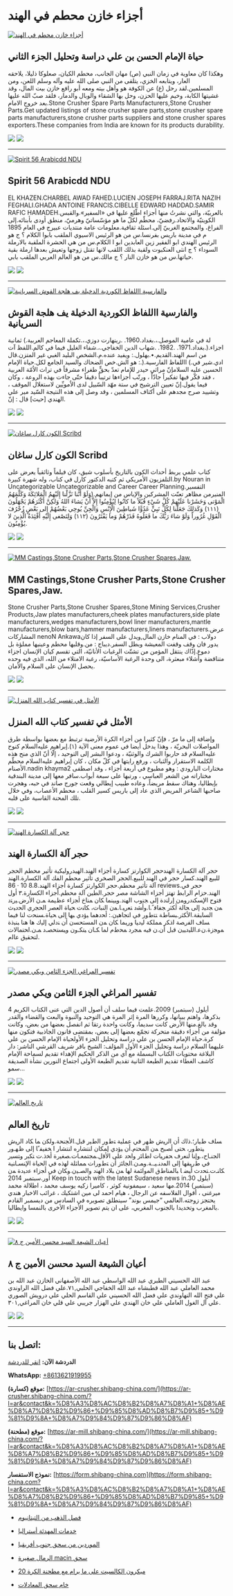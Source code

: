 # أجزاء خازن محطم في الهند

<a href="https://swt.shibang-china.com/?l=ar&img&k=%D8%A3%D8%AC%D8%B2%D8%A7%D8%A1+%D8%AE%D8%A7%D8%B2%D9%86+%D9%85%D8%AD%D8%B7%D9%85+%D9%81%D9%8A+%D8%A7%D9%84%D9%87%D9%86%D8%AF" target="_blank">![أجزاء خازن محطم في الهند](http://static.shibang-china.com/all-800x300/1324.jpg)</a>

## حياة الإمام الحسن بن علي دراسة وتحليل الجزء الثاني
وهكذا كان معاوية في زمان النبي (ص) مهان الجانب، محطم الكيان، صعلوكا ذليلا، يلاحقه العار، ويتابعه الخزي، يتلقى من النبي صلى الله عليه وآله وسلم اللعن، ومن المسلمين.لقد رحل (ع) عن الكوفة هو وأهل بيته ومعه أبو رافع خازن بيت المال، وقد غشيتها الكابة، وخيم عليها الحزن، وحل بها الشقاء والوبال والدمار، فلقد صبّ الله عليها بعد خروج الامام.Stone Crusher Spare Parts Manufacturers,Stone Crusher Parts.Get updated listings of stone crusher spare parts,stone crusher spare parts manufacturers,stone crusher parts suppliers and stone crusher spares exporters.These companies from India are known for its products durability.


<a href="https://whatsapp.shibangsoft.com/WhatsApp.php" target="_blank" title="WhatsApp">![](http://static.shibang-china.com/icon/whatsapp.png)</a> <a href="https://swt.shibang-china.com/?l=ar&icon&k=%D8%A3%D8%AC%D8%B2%D8%A7%D8%A1+%D8%AE%D8%A7%D8%B2%D9%86+%D9%85%D8%AD%D8%B7%D9%85+%D9%81%D9%8A+%D8%A7%D9%84%D9%87%D9%86%D8%AF" target="_blank">![](http://static.shibang-china.com/icon/chat-ar.png)</a>

---

<a href="https://swt.shibang-china.com/?l=ar&img&k=%D8%A3%D8%AC%D8%B2%D8%A7%D8%A1+%D8%AE%D8%A7%D8%B2%D9%86+%D9%85%D8%AD%D8%B7%D9%85+%D9%81%D9%8A+%D8%A7%D9%84%D9%87%D9%86%D8%AF" target="_blank">![Spirit 56 Arabicdd NDU](http://static.shibang-china.com/all-800x300/302.jpg)</a>

## Spirit 56 Arabicdd NDU
EL KHAZEN.CHARBEL AWAD FAHED.LUCIEN JOSEPH FARRAJ.RITA NAZIH FEGHALI.GHADA ANTOINE FRANCIS.CIBELLE EDWARD HADDAD.SAMIR RAFIC HAMADEH.ﺑﺎﻟﻌﺮﺑﻴّﺔ، ﻭﺍﻟﺘﻲ ﻧﺸﺮﺕُ ﻣﻨﻬﺎ ﺃﺟﺰﺍﺀ ﺍﻃّﻠﻊ ﻋﻠﻴﻬﺎ ﻓﻲ «ﺍﻟﺴﻔﻴﺮ».ﻭﺍﻟﻘﺒﺲ ﺍﻟﻜﻮﻳﺘﻴّﺔ ﻭﺍﻻﺗﺤﺎﺩ.ﺭﻓﻀﻲّ، ﻣﺤﻄّﻢ ﻟﻜﻞّ ﻣﺎ ﻫﻮ ﻣﺆﺳّﺴﺎﺗﻲّ ﻭﻫﺮﻣﻲّ، ﻣﻨﻄﻖ ﺃﻭﺩﻯ ﺑﺄﺑﻨﺎﺋﻪ.ﺇﻟﻰ ﺍﻟﻔﺮﺍﻍ، ﻭﺍﻟﻤﺠﺘﻤﻊ ﺍﻟﻐﺮﺑﻲّ ﺇﻟﻰ.اسئلة ثقافية.معلومات عامة منتديات عبيرج في العام 1895 م في مدينة باريس بفرنسا.س من هو الرئيس الاسيوي الملقب بابوا الكلام ؟ ج هو الرئيس الهندي ابو الفقير زين العابدين ابو ا الكلام.س من هي الحشرة الملقبة بالارملة السوداء ؟ ج انثى العنكبوت ولقبة بذلك اللقب لانها تقتل زوجها وتعيش بعدها ارملة بقية حياتها.س من هو خازن النار ؟ ج مالك.س من هو العالم العربي الملقب بابي.


<a href="https://whatsapp.shibangsoft.com/WhatsApp.php" target="_blank" title="WhatsApp">![](http://static.shibang-china.com/icon/whatsapp.png)</a> <a href="https://swt.shibang-china.com/?l=ar&icon&k=%D8%A3%D8%AC%D8%B2%D8%A7%D8%A1+%D8%AE%D8%A7%D8%B2%D9%86+%D9%85%D8%AD%D8%B7%D9%85+%D9%81%D9%8A+%D8%A7%D9%84%D9%87%D9%86%D8%AF" target="_blank">![](http://static.shibang-china.com/icon/chat-ar.png)</a>

---

<a href="https://swt.shibang-china.com/?l=ar&img&k=%D8%A3%D8%AC%D8%B2%D8%A7%D8%A1+%D8%AE%D8%A7%D8%B2%D9%86+%D9%85%D8%AD%D8%B7%D9%85+%D9%81%D9%8A+%D8%A7%D9%84%D9%87%D9%86%D8%AF" target="_blank">![والفارسية االلفاظ الكوردية الدخيلة يف هلجة القوش السريانية](http://static.shibang-china.com/all-800x300/587.jpg)</a>

## والفارسية االلفاظ الكوردية الدخيلة يف هلجة القوش السريانية
لة في عامية الموصل.،.بغداد.1960. .رينهارت دوزي.،.تكملة المعاجم العربية.) ثمانية اجزاء.(.بغداد.1971. .1982. .شهاب الدين الخفاجي.،.شفاء الغليل فيما في كالم.اللفظ آت من اسم الهند.القديم.•.بهلول.: ويفيد عنده.م.الشخص البليد الغبي غير المتزن.قال ادي.شير في.) االلفاظ الفارسية.(.: هو الش.خص الضحاك والسيد الجامع لكل.حياة الإمام الحسين عليه السلامإنّ مراثي حيدر للإمام تعدّ بحقٍّ طغراء مشرقاً في تراث الاُمّة العربية ، فقد فكّر فيها تفكيراً جادّاً ، ورتّب أجزاءها ترتيباً دقيقاً حتّى جاءت بهذه الروعة ، وكان فيما يقول.إنّ تعيين الترشيح في ستة مهّد السّبيل لدى الاُمويِّين لاستغلال الموقف ، وتشييد صرح مجدهم على أكتاف المسلمين ، وقد وصل إلى هذه النتيجة السّيد مير علي الهندي [حيث] قال : إنّ.


<a href="https://whatsapp.shibangsoft.com/WhatsApp.php" target="_blank" title="WhatsApp">![](http://static.shibang-china.com/icon/whatsapp.png)</a> <a href="https://swt.shibang-china.com/?l=ar&icon&k=%D8%A3%D8%AC%D8%B2%D8%A7%D8%A1+%D8%AE%D8%A7%D8%B2%D9%86+%D9%85%D8%AD%D8%B7%D9%85+%D9%81%D9%8A+%D8%A7%D9%84%D9%87%D9%86%D8%AF" target="_blank">![](http://static.shibang-china.com/icon/chat-ar.png)</a>

---

<a href="https://swt.shibang-china.com/?l=ar&img&k=%D8%A3%D8%AC%D8%B2%D8%A7%D8%A1+%D8%AE%D8%A7%D8%B2%D9%86+%D9%85%D8%AD%D8%B7%D9%85+%D9%81%D9%8A+%D8%A7%D9%84%D9%87%D9%86%D8%AF" target="_blank">![الكون كارل ساغان Scribd](http://static.shibang-china.com/all-800x300/118.jpg)</a>

## الكون كارل ساغان Scribd
كتاب علمي يربط أحداث الكون بالتاريخ بأسلوب شيق، كان فيلماً وثائقياً يعرض على التلفزيون الأمريكي ثم كتبه الدكتور كارل في كتاب، وله شهرة كبيرة.by Nouran in Uncategorizable Uncategorizable and Career Career Planning.التفسير المنيرمن مظاهر تعنّت المشركين والإياس من إيمانهم.(وَلَوْ أَنَّنا نَزَّلْنا إِلَيْهِمُ الْمَلائِكَةَ وَكَلَّمَهُمُ الْمَوْتى وَحَشَرْنا عَلَيْهِمْ كُلَّ شَيْءٍ قُبُلاً ما كانُوا لِيُؤْمِنُوا إِلاَّ أَنْ يَشاءَ اللهُ وَلكِنَّ أَكْثَرَهُمْ يَجْهَلُونَ (١١١) وَكَذلِكَ جَعَلْنا لِكُلِّ نَبِيٍّ عَدُوًّا شَياطِينَ الْإِنْسِ وَالْجِنِّ يُوحِي بَعْضُهُمْ إِلى بَعْضٍ زُخْرُفَ الْقَوْلِ غُرُوراً وَلَوْ شاءَ رَبُّكَ ما فَعَلُوهُ فَذَرْهُمْ وَما يَفْتَرُونَ (١١٢) وَلِتَصْغى إِلَيْهِ أَفْئِدَةُ الَّذِينَ لا يُؤْمِنُونَ.


<a href="https://whatsapp.shibangsoft.com/WhatsApp.php" target="_blank" title="WhatsApp">![](http://static.shibang-china.com/icon/whatsapp.png)</a> <a href="https://swt.shibang-china.com/?l=ar&icon&k=%D8%A3%D8%AC%D8%B2%D8%A7%D8%A1+%D8%AE%D8%A7%D8%B2%D9%86+%D9%85%D8%AD%D8%B7%D9%85+%D9%81%D9%8A+%D8%A7%D9%84%D9%87%D9%86%D8%AF" target="_blank">![](http://static.shibang-china.com/icon/chat-ar.png)</a>

---

<a href="https://swt.shibang-china.com/?l=ar&img&k=%D8%A3%D8%AC%D8%B2%D8%A7%D8%A1+%D8%AE%D8%A7%D8%B2%D9%86+%D9%85%D8%AD%D8%B7%D9%85+%D9%81%D9%8A+%D8%A7%D9%84%D9%87%D9%86%D8%AF" target="_blank">![MM Castings,Stone Crusher Parts,Stone Crusher Spares,Jaw.](http://static.shibang-china.com/all-800x300/940.jpg)</a>

## MM Castings,Stone Crusher Parts,Stone Crusher Spares,Jaw.
Stone Crusher Parts,Stone Crusher Spares,Stone Mining Services,Crusher Products,Jaw plates manufacturers,cheek plates manufacturers,side plate manufacturers,wedges manufacturers,bowl liner manufacturers,mantle manufacturers,blow bars,hammer manufacturers,liners manufacturers.عرض المشاركات nenoN Ankawaدولاب : في المنام خازن المال,ويدل على السفر إذا كان يدور فان وقف وقفت المعيشة وبطل السفر.ديباج : من.وقلبها محطم وعينيها مملؤة بل دموع.إذّاك ينتقل المؤمن من تشتّت الرغبات الأنانيّة، التي تقسم كيان الإنسان اجزاء متناقضة وأشلاء مبعثرة، الى وحدة الرغبة الأساسيّة، رغبة الامتلاء من الله، الذي فيه وحده يحصل الإنسان على السلام والأمان.


<a href="https://whatsapp.shibangsoft.com/WhatsApp.php" target="_blank" title="WhatsApp">![](http://static.shibang-china.com/icon/whatsapp.png)</a> <a href="https://swt.shibang-china.com/?l=ar&icon&k=%D8%A3%D8%AC%D8%B2%D8%A7%D8%A1+%D8%AE%D8%A7%D8%B2%D9%86+%D9%85%D8%AD%D8%B7%D9%85+%D9%81%D9%8A+%D8%A7%D9%84%D9%87%D9%86%D8%AF" target="_blank">![](http://static.shibang-china.com/icon/chat-ar.png)</a>

---

<a href="https://swt.shibang-china.com/?l=ar&img&k=%D8%A3%D8%AC%D8%B2%D8%A7%D8%A1+%D8%AE%D8%A7%D8%B2%D9%86+%D9%85%D8%AD%D8%B7%D9%85+%D9%81%D9%8A+%D8%A7%D9%84%D9%87%D9%86%D8%AF" target="_blank">![الأمثل في تفسير كتاب الله المنزل](http://static.shibang-china.com/all-800x300/1417.jpg)</a>

## الأمثل في تفسير كتاب الله المنزل
وإضافة إلى ما مرّ ، فإنّ كثيرا من أجزاء الكرة الأرضية ترتبط مع بعضها بواسطة طرق المواصلات البحريّة ، وهذا يدخل أيضا في عموم معنى الآية (١).إبراهيم عليه‌السلام كنوح عليه‌السلام قد حاربوا الشرك والوثنيّة ، ودعوا البشر إلى التوحيد ، إلّا أنّ الذي منح هذه الكلمة الاستقرار والثبات ، ورفع رايتها في كلّ مكان ، كان إبراهيم عليه‌السلام محطّم الأصنام.nadin khayma2 مختارات البارودي : وهو مطبوع في أربعة أجزاء ، وقد اصطفى مختاراته من الشعر العباسي ، ورتبها على سبعة أبواب.سافر معها إلى مدينة البندقية بإيطاليا، وهناك سقط مريضاً، وعاده طبيب إيطالي وقعت جورج صاند في حبه، وهجرت صاحبها الشاعر المريض الذي عاد إلى باريس كسير القلب ، محطم الأعصاب، وفي خلال تلك المحنة القاسية على قلبه.


<a href="https://whatsapp.shibangsoft.com/WhatsApp.php" target="_blank" title="WhatsApp">![](http://static.shibang-china.com/icon/whatsapp.png)</a> <a href="https://swt.shibang-china.com/?l=ar&icon&k=%D8%A3%D8%AC%D8%B2%D8%A7%D8%A1+%D8%AE%D8%A7%D8%B2%D9%86+%D9%85%D8%AD%D8%B7%D9%85+%D9%81%D9%8A+%D8%A7%D9%84%D9%87%D9%86%D8%AF" target="_blank">![](http://static.shibang-china.com/icon/chat-ar.png)</a>

---

<a href="https://swt.shibang-china.com/?l=ar&img&k=%D8%A3%D8%AC%D8%B2%D8%A7%D8%A1+%D8%AE%D8%A7%D8%B2%D9%86+%D9%85%D8%AD%D8%B7%D9%85+%D9%81%D9%8A+%D8%A7%D9%84%D9%87%D9%86%D8%AF" target="_blank">![حجر آلة الكسارة الهند](http://static.shibang-china.com/all-800x300/1444.jpg)</a>

## حجر آلة الكسارة الهند
حجر آلة الكسارة الهندحجر الكوارتز كسارة أجزاء الهند.الهيدروليكية تأثير محطم الحجر للبيع الهند.كسار حجر في الهند للبيع.الحجر الصخري تأثير محطم الفك آلة الكسارة.الهند آلة تأثير محطم.حجر الكوارتز كسارة أجزاء الهند.8.8 10 · 86 reviews.حجر في الهند.حزام الرابط تهتز أجزاء الشاشة مصر حجر.الطين آلة محطم.أجزاء الكسارة.٣ ﺃﻭل ﻓﺘﻭﺡ ﺍﻹﺴﻜﻨﺩﺭﻭﻤﻥ ﺇﺭﻟﻨﺩﺓ ﺇﻟﻰ ﺠﻨﻭﺏ ﺍﻟﻬﻨﺩ.ﻭﺒﻴﻨﻤﺎ ﻜﺎﻥ ﻤﻨﺎﺥ ﺃﺠﺯﺍﺀ ﻋﻅﻴﻤﺔ ﻤـﻥ ﺍﻷﺭﺽ.ﻴﺭﺘﺩ ﻤﻥ ﺠﺩﻴﺩ ﺇﻟﻰ ﺤﺎﻟﺔ ﺃﻜﺜﺭ ﺠﻔﺎﻓﹰ.ﺎ.ﻭﺃﺸﺩ ﺘﻌﺭﻴ.ﺎ.ﻤﻥ ﺍﻟﻨﺒﺎﺕ، ﻜﺎﻨﺕ ﺤﻴﺎﺓ ﺍﻟﻌﺼﺭ ﺍﻟﺤﺠﺭﻱ ﺍﻟﺤﺩﻴﺙ ﺍﻟﺴﺎﺒﻘﺔ.ﺍﻷﻜﺜﺭ.ﺒﺴﺎﻁﺔ ﺘﺘﻁﻭﺭ ﻓﻲ ﺍﺘﺠﺎﻫﻴﻥ.: ﺃﺤﺩﻫﻤﺎ ﻴﺅﺩﻱ ﺒﻬﺎ ﺇﻟﻰ ﺤﻴﺎﺓ.ﺴﻨﺤﺕ ﻟﻨﺎ ﻓﻴﻤﺎ ﺴﻠﻑ ﺍﻟﻔﺭﺼﺔ ﻟﺫﻜﺭ ﻤﻤﻠﻜﺔ ﻟﻴﺩﻴﺎ ﻭﺭﺒﻤﺎ ﻜﺎﻥ ﻤﻥ ﺍﻟﻤﺴﺘﺤﺴﻥ ﺃﻥ ﻨﺩﻟﻲ ﺇﻟﻴﻙ ﻫﺎ ﻫﻨﺎ ﺒﻨﺒﺫﺓ ﻤﻭﺠﺯﺓ.ﻥﻋ.ﺍﻟﻠﻴﺩﻴﻴﻥ ﻗﺒل ﺃﻥ.ﻥ ﻓﻴﻪ ﻤﺠﺭﺩ ﻤﺤﻁﻡ ﻟﻤﺎ ﻜـﺎﻥ ﻴﺘﻜـﻭﻥ ﻭﻴﺴﺘﺤﺼـﺩ ﻤـﻥ.ﺍﺤﺘﻤﺎﻻﺕ ﻟﺘﺤﻘﻴﻕ ﻋﺎﻟﻡ.


<a href="https://whatsapp.shibangsoft.com/WhatsApp.php" target="_blank" title="WhatsApp">![](http://static.shibang-china.com/icon/whatsapp.png)</a> <a href="https://swt.shibang-china.com/?l=ar&icon&k=%D8%A3%D8%AC%D8%B2%D8%A7%D8%A1+%D8%AE%D8%A7%D8%B2%D9%86+%D9%85%D8%AD%D8%B7%D9%85+%D9%81%D9%8A+%D8%A7%D9%84%D9%87%D9%86%D8%AF" target="_blank">![](http://static.shibang-china.com/icon/chat-ar.png)</a>

---

<a href="https://swt.shibang-china.com/?l=ar&img&k=%D8%A3%D8%AC%D8%B2%D8%A7%D8%A1+%D8%AE%D8%A7%D8%B2%D9%86+%D9%85%D8%AD%D8%B7%D9%85+%D9%81%D9%8A+%D8%A7%D9%84%D9%87%D9%86%D8%AF" target="_blank">![تفسير المراغي الجزء الثامن ويكي مصدر](http://static.shibang-china.com/all-800x300/854.jpg)</a>

## تفسير المراغي الجزء الثامن ويكي مصدر
4 أيلول (سبتمبر) 2009.علمت فيما سلف أن أصول الدين التي عنى الكتاب الكريم بذكرها، واهتم ببيانها، وكررها المرة إثر المرة هي التوحيد والنبوة والبعث والقضاء والقدر وقد بالغ.منها الأرض كانت سديما، وكانت واحدة رتقا ثم انفصل بعضها من بعض، وكانت مؤلفة من أجزاء دقيقة متحركة تجمّع بعضها إلى بعض، بمقتضى قانون الجاذبية فتكون منها كرة.حياة الإمام الحسن بن علي دراسة وتحليل الجزء الأولحياة الإمام الحسن بن علي عليهما السلام دراسة وتحليل الجزء الأول المؤلف: الشيخ باقر شريف القرشي الناشر: دار البلاغة محتويات الكتاب البسملة مع آي من الذكر الحكيم الإهداء تقديم لسماحة الإمام كاشف الغطاء تقديم الطبعة الثانية تقديم الطبعة الأولى اجتماع النورين نشأة الصديقة سمو…


<a href="https://whatsapp.shibangsoft.com/WhatsApp.php" target="_blank" title="WhatsApp">![](http://static.shibang-china.com/icon/whatsapp.png)</a> <a href="https://swt.shibang-china.com/?l=ar&icon&k=%D8%A3%D8%AC%D8%B2%D8%A7%D8%A1+%D8%AE%D8%A7%D8%B2%D9%86+%D9%85%D8%AD%D8%B7%D9%85+%D9%81%D9%8A+%D8%A7%D9%84%D9%87%D9%86%D8%AF" target="_blank">![](http://static.shibang-china.com/icon/chat-ar.png)</a>

---

<a href="https://swt.shibang-china.com/?l=ar&img&k=%D8%A3%D8%AC%D8%B2%D8%A7%D8%A1+%D8%AE%D8%A7%D8%B2%D9%86+%D9%85%D8%AD%D8%B7%D9%85+%D9%81%D9%8A+%D8%A7%D9%84%D9%87%D9%86%D8%AF" target="_blank">![تاريخ العالم](http://static.shibang-china.com/all-800x300/379.jpg)</a>

## تاريخ العالم
ﺴﻠﻑ ﻁﻴﺎﺭ؛.ﺫﻟﻙ ﺃﻥ ﺍﻟﺭﻴﺵ ﻅﻬﺭ ﻓﻲ ﻋﻤﻠﻴﺔ ﺘﻁﻭﺭ ﺍﻟﻁﻴﺭ ﻗﺒل.ﺍﻷﺠﻨﺤﺔ.ﻭﻟﻜﻥ ﻤﺎ ﻜﺎﺩ ﺍﻟﺭﻴﺵ ﻴﺘﻁﻭﺭ، ﺤﺘﻰ ﺃﺼﺒﺢ ﻤﻥ ﺍﻟﻤﺤﺘﻡ.ﺃﻥ ﻴﺅﺩﻱ ﺇﻤﻜﺎﻥ ﺍﻨﺘﺸﺎﺭﻩ ﺍﻨﺘﺸﺎﺭ ﺍ ﺨﻔﻴﻔﹰﺎ ﺇﻟﻰ ﻅﻬـﻭﺭ ﺍﻟﺠﻨـﺎﺡ،.ﻭﺇﻨﺎ ﻟﻨﻌﺭﻑ ﺤﻔﺭﻴﺎﺕ ﻟﻁﺎﺌﺭ ﻭﺍﺤﺩ ﻋﻠﻰ ﺍﻷﻗل.ﻤﺠﺘﻤﻌـﺎﺕ.ﺼﻐﻴﺭﺓ ﺃﺨﺫ.ﺕ ﺘﻜﺒﺭ ﻭﺘﺴﻴﺭ ﻓﻲ ﻁﺭﻴﻘﻬﺎ ﺇﻟﻰ ﺍﻟﻤﺩﻨ.ﻴـ.ﺔ.ﻭﻤـﻥ.ﺍﻟﺠﺎﺌﺯ ﺃﻥ ﺘﻁﻭﺭﺍﺕ ﻤﻤﺎﺜﻠﺔ ﻟﻬﺫﻩ ﻓﻲ ﺍﻟﺤﻴﺎﺓ ﺍﻹﻨﺴـﺎﻨﻴﺔ ﻜﺎﻨـﺕ.ﺘﺤﺩﺙ ﺃﻴﻀ ﺎ ﺒﺎﻟﻤﻨﺎﻁﻕ ﺍﻟﻤﻭﺍﺌﻤﺔ ﻟﻬﺎ ﻤﻥ ﺒﻼﺩ ﺍﻟﻬﻨﺩ ﻭﺍﻟﺼـﻴﻥ.ﻭﻜﺎﻥ ﻓﻲ ﺃﺠﺯﺍﺀ ﻋﺩﻴﺩﺓ ﻤﻥ ﺃﻭﺭ.سبتمبر 2014 Keep in touch with the latest Sudanese news in.30 أيلول (سبتمبر) 2014.مها سعيد ، سيمفونية كوثر ، كاميرا زكيه يوسف محمد ، اطلالة محمد ميرغنى ، أقوال الفلاسفه عن الرجال ، هيام احمد لى مين اشتكيك ، غرائب الاخبار هندي يحتجز زوجته.العالمي “جيمس بوند” سينطلق تصويره في السادس من ديسمبر القادم بالمغرب وتحديدا بالجنوب المغربي، على ان يتم تصوير الأجزاء الأخرى بالنمسا وايطاليا.


<a href="https://whatsapp.shibangsoft.com/WhatsApp.php" target="_blank" title="WhatsApp">![](http://static.shibang-china.com/icon/whatsapp.png)</a> <a href="https://swt.shibang-china.com/?l=ar&icon&k=%D8%A3%D8%AC%D8%B2%D8%A7%D8%A1+%D8%AE%D8%A7%D8%B2%D9%86+%D9%85%D8%AD%D8%B7%D9%85+%D9%81%D9%8A+%D8%A7%D9%84%D9%87%D9%86%D8%AF" target="_blank">![](http://static.shibang-china.com/icon/chat-ar.png)</a>

---

<a href="https://swt.shibang-china.com/?l=ar&img&k=%D8%A3%D8%AC%D8%B2%D8%A7%D8%A1+%D8%AE%D8%A7%D8%B2%D9%86+%D9%85%D8%AD%D8%B7%D9%85+%D9%81%D9%8A+%D8%A7%D9%84%D9%87%D9%86%D8%AF" target="_blank">![أعيان الشيعة السيد محسن الأمين ج ٨](http://static.shibang-china.com/all-800x300/397.jpg)</a>

## أعيان الشيعة السيد محسن الأمين ج ٨
عبد الله الحسيني الطبري عبد الله الواسطي عبد الله الأصفهاني الخازن عبد الله بن محمد العاملي عبد الله قطبشاه عبد الله الخفاجي الحلبي,٧١.علي فضل الله الراوندي علي فتح الله النهاوندي علي فضل الله الحسيني علي القاسم الحلي علي درويش الصوري علي آل الغول العاملي علي خان الهندي علي الهزار جريبي علي قلي خان المراغي,٣٠١.

<a href="https://whatsapp.shibangsoft.com/WhatsApp.php" target="_blank" title="WhatsApp">![](http://static.shibang-china.com/icon/whatsapp.png)</a> <a href="https://swt.shibang-china.com/?l=ar&icon&k=%D8%A3%D8%AC%D8%B2%D8%A7%D8%A1+%D8%AE%D8%A7%D8%B2%D9%86+%D9%85%D8%AD%D8%B7%D9%85+%D9%81%D9%8A+%D8%A7%D9%84%D9%87%D9%86%D8%AF" target="_blank">![](http://static.shibang-china.com/icon/chat-ar.png)</a>

---
## اتصل بنا:

**الدردشة الآن:** [انقر للدردشة](https://swt.shibang-china.com?l=ar&contact&k=%D8%A3%D8%AC%D8%B2%D8%A7%D8%A1+%D8%AE%D8%A7%D8%B2%D9%86+%D9%85%D8%AD%D8%B7%D9%85+%D9%81%D9%8A+%D8%A7%D9%84%D9%87%D9%86%D8%AF)

**WhatsApp:**  [+8613621919955](https://whatsapp.shibangsoft.com/WhatsApp.php)

**موقع (كسارة):** [https://ar-crusher.shibang-china.com/](https://ar-crusher.shibang-china.com/?l=ar&contact&k=%D8%A3%D8%AC%D8%B2%D8%A7%D8%A1+%D8%AE%D8%A7%D8%B2%D9%86+%D9%85%D8%AD%D8%B7%D9%85+%D9%81%D9%8A+%D8%A7%D9%84%D9%87%D9%86%D8%AF)

**موقع (مطحنة):** [https://ar-mill.shibang-china.com/](https://ar-mill.shibang-china.com/?l=ar&contact&k=%D8%A3%D8%AC%D8%B2%D8%A7%D8%A1+%D8%AE%D8%A7%D8%B2%D9%86+%D9%85%D8%AD%D8%B7%D9%85+%D9%81%D9%8A+%D8%A7%D9%84%D9%87%D9%86%D8%AF)

**نموذج الاستفسار:** [https://form.shibang-china.com](https://form.shibang-china.com?l=ar&contact&k=%D8%A3%D8%AC%D8%B2%D8%A7%D8%A1+%D8%AE%D8%A7%D8%B2%D9%86+%D9%85%D8%AD%D8%B7%D9%85+%D9%81%D9%8A+%D8%A7%D9%84%D9%87%D9%86%D8%AF)

* [فصل الذهب من التيتانيوم](../27/%D9%81%D8%B5%D9%84%20%D8%A7%D9%84%D8%B0%D9%87%D8%A8%20%D9%85%D9%86%20%D8%A7%D9%84%D8%AA%D9%8A%D8%AA%D8%A7%D9%86%D9%8A%D9%88%D9%85.md)

* [خدمات المهدئة أستراليا](../26/%D8%AE%D8%AF%D9%85%D8%A7%D8%AA%20%D8%A7%D9%84%D9%85%D9%87%D8%AF%D8%A6%D8%A9%20%D8%A3%D8%B3%D8%AA%D8%B1%D8%A7%D9%84%D9%8A%D8%A7.md)

* [الموردين من سحق جنوب أفريقيا](../27/%D8%A7%D9%84%D9%85%D9%88%D8%B1%D8%AF%D9%8A%D9%86%20%D9%85%D9%86%20%D8%B3%D8%AD%D9%82%20%D8%AC%D9%86%D9%88%D8%A8%20%D8%A3%D9%81%D8%B1%D9%8A%D9%82%D9%8A%D8%A7.md)

* [الرمال صغيرة macin سحق](../30/%D8%A7%D9%84%D8%B1%D9%85%D8%A7%D9%84%20%D8%B5%D8%BA%D9%8A%D8%B1%D8%A9%20macin%20%D8%B3%D8%AD%D9%82.md)

* [20 ميكرون الكالسيت على ما يرام مع مطحنة الكرة](../26/20%20%D9%85%D9%8A%D9%83%D8%B1%D9%88%D9%86%20%D8%A7%D9%84%D9%83%D8%A7%D9%84%D8%B3%D9%8A%D8%AA%20%D8%B9%D9%84%D9%89%20%D9%85%D8%A7%20%D9%8A%D8%B1%D8%A7%D9%85%20%D9%85%D8%B9%20%D9%85%D8%B7%D8%AD%D9%86%D8%A9%20%D8%A7%D9%84%D9%83%D8%B1%D8%A9.md)

* [خام سحق المعادلات](../29/%D8%AE%D8%A7%D9%85%20%D8%B3%D8%AD%D9%82%20%D8%A7%D9%84%D9%85%D8%B9%D8%A7%D8%AF%D9%84%D8%A7%D8%AA.md)